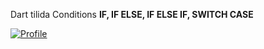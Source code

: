   Dart tilida Conditions <b>IF, IF ELSE, IF ELSE IF, SWITCH CASE</b>
  
  <a href="https://github.com/usmoxan"><img alt="Profile" src="https://usmoxan.github.io/usmoxan-badge.svg"/></a>
